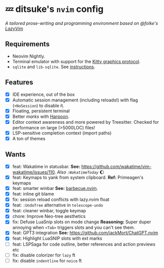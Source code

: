 # 💤 ditsuke's `nvim` config

_A tailored prose-writing and programming environment based on @folke's [LazyVim](https://github.com/lazyvim/lazyvim)_
## Requirements

- Neovim Nightly.
- Terminal emulator with support for the [Kitty graphics protocol](https://sw.kovidgoyal.net/kitty/graphics-protocol/).
- `sqlite` and `lib-sqlite`. See [instructions](https://github.com/kkharji/sqlite.lua#-installation).

## Features
- [x] IDE experience, out of the box
- [x] Automatic session management (including reloads!) with flag (`+NoSession`) to disable it.
- [x] Floating, persistent terminal
- [x] Better _marks_ with [Harpoon](https://github.com/ThePrimeagen/harpoon).
- [x] Editor context awareness and more powered by Treesitter. Checked for performance on large (>5000LOC) files!
- [x] LSP-sensitive completion context (import paths)
- [x] A ton of themes

## Wants
- [x] feat: Wakatime in statusbar.
      **See:** https://github.com/wakatime/vim-wakatime/issues/110.
      _Also `:WakatimeToday`_ :moon:
- [x] feat: Keymaps to yank from system clipboard.
      **Ref:** Primeagen's keymaps
- [x] feat: smarter winbar
      **See:** [barbecue.nvim](https://github.com/utilyre/barbecue.nvim).
- [x] feat: inline git blame
- [x] fix: session reload conflicts with lazy.nvim float
- [x] feat: `:UndoTree` alternative in `telescope-undo`
- [x] feat: cleaner winbar, toggle keymap
- [x] chore: Improve Neo-tree aesthetics
- [x] fix: Defuse LuaSnip slots on mode change
      **Reasoning:** Super duper annoying when `<Tab>` triggers slots and you can't see them.
- [x] feat: GPT3 integration
      **See:** https://github.com/jackMort/ChatGPT.nvim
- [x] feat: Highlight LuaSNIP slots with ext marks
- [ ] feat: LSPSaga for code outline, better references and action previews etc
- [ ] fix: disable colorizer for `lazy` ft
- [ ] fix: disable `indentline` for `noice` ft
